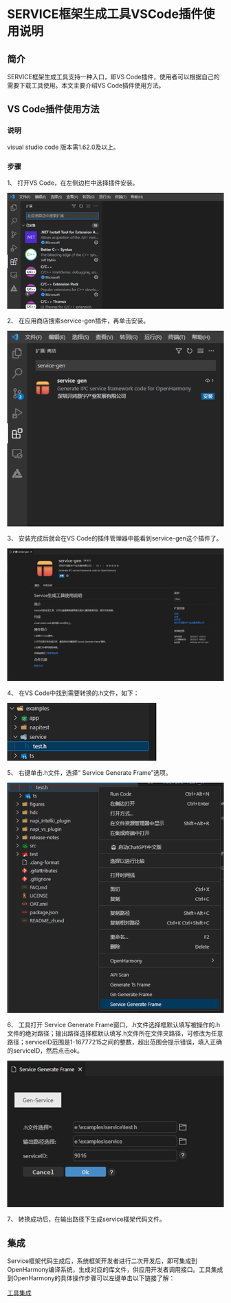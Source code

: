 # SERVICE框架生成工具VSCode插件使用说明
## 简介

SERVICE框架生成工具支持一种入口，即VS Code插件，使用者可以根据自己的需要下载工具使用。本文主要介绍VS Code插件使用方法。     

## VS Code插件使用方法

### 说明

visual studio code 版本需1.62.0及以上。

### 步骤

1、 打开VS Code，在左侧边栏中选择插件安装。

![](../figures/pic-plug-in-search.png)

2、 在应用商店搜索service-gen插件，再单击安装。

![](../figures/pic-plug-in-select.png)

3、 安装完成后就会在VS Code的插件管理器中能看到service-gen这个插件了。

![](../figures/pic-plug-in-service.png)

4、 在VS Code中找到需要转换的.h文件，如下：

![](../figures/pic-plug-in-select-h.png)

5、 右键单击.h文件，选择“ Service Generate Frame”选项。

![](../figures/pic-plug-in-gen-c++.png)

6、 工具打开 Service Generate Frame窗口，.h文件选择框默认填写被操作的.h文件的绝对路径；输出路径选择框默认填写.h文件所在文件夹路径，可修改为任意路径；serviceID范围是1-16777215之间的整数，超出范围会提示错误，填入正确的serviceID，然后点击ok。

![](../figures/pic-service-frame.png)

7、 转换成功后，在输出路径下生成service框架代码文件。

## 集成

Service框架代码生成后，系统框架开发者进行二次开发后，即可集成到OpenHarmony编译系统，生成对应的库文件，供应用开发者调用接口。工具集成到OpenHarmony的具体操作步骤可以左键单击以下链接了解：

 [工具集成](https://gitee.com/openharmony/napi_generator/blob/master/src/cli/h2sa/docs/usage/ENSEMBLE_METHOD_ZH.md)

